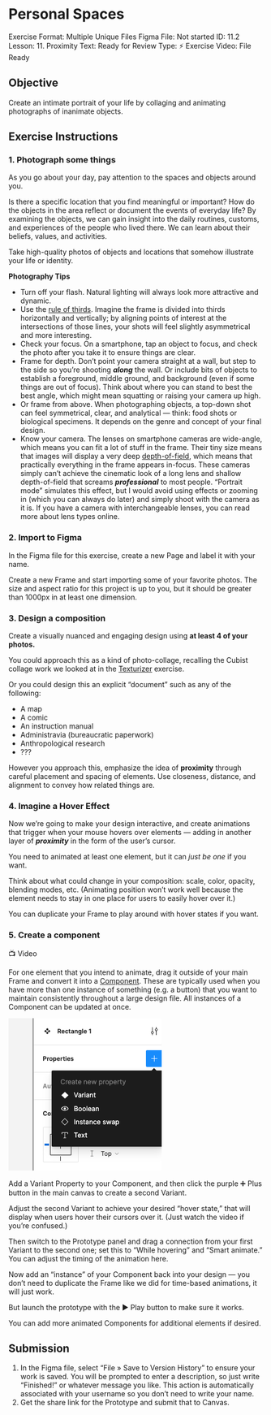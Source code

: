 # Personal Spaces

Exercise Format: Multiple Unique Files
Figma File: Not started
ID: 11.2
Lesson: 11. Proximity
Text: Ready for Review
Type: ⚡️ Exercise
Video: File Ready

## Objective

Create an intimate portrait of your life by collaging and animating photographs of inanimate objects. 

## Exercise Instructions

### 1. Photograph some things

As you go about your day, pay attention to the spaces and objects around you. 

Is there a specific location that you find meaningful or important? How do the objects in the area reflect or document the events of everyday life? By examining the objects, we can gain insight into the daily routines, customs, and experiences of the people who lived there. We can learn about their beliefs, values, and activities. 

Take high-quality photos of objects and locations that somehow illustrate your life or identity. 

********************************Photography Tips********************************

- Turn off your flash. Natural lighting will always look more attractive and dynamic.
- Use the [rule of thirds](https://digital-photography-school.com/rule-of-thirds/). Imagine the frame is divided into thirds horizontally and vertically; by aligning points of interest at the intersections of those lines, your shots will feel slightly asymmetrical and more interesting.
- Check your focus. On a smartphone, tap an object to focus, and check the photo after you take it to ensure things are clear.
- Frame for depth. Don’t point your camera straight at a wall, but step to the side so you’re shooting *****along***** the wall. Or include bits of objects to establish a foreground, middle ground, and background (even if some things are out of focus). Think about where you can stand to best the best angle, which might mean squatting or raising your camera up high.
- Or frame from above. When photographing objects, a top-down shot can feel symmetrical, clear, and analytical — think: food shots or biological specimens. It depends on the genre and concept of your final design.
- Know your camera. The lenses on smartphone cameras are wide-angle, which means you can fit a lot of stuff in the frame. Their tiny size means that images will display a very deep [depth-of-field](https://photographylife.com/what-is-depth-of-field), which means that practically everything in the frame appears in-focus. These cameras simply can’t achieve the cinematic look of a long lens and shallow depth-of-field that screams *************professional*************  to most people. “Portrait mode” simulates this effect, but I would avoid using effects or zooming in (which you can always do later) and simply shoot with the camera as it is. If you have a camera with interchangeable lenses, you can read more about lens types online.

### 2. Import to Figma

In the Figma file for this exercise, create a new Page and label it with your name. 

Create a new Frame and start importing some of your favorite photos. The size and aspect ratio for this project is up to you, but it should be greater than 1000px in at least one dimension. 

### 3. Design a composition

Create a visually nuanced and engaging design using **at least 4 of your photos.** 

You could approach this as a kind of photo-collage, recalling the Cubist collage work we looked at in the [Texturizer](Texturizer%2049fade63cbdd4a21aebc5a1d86ccf1ed.md) exercise. 

Or you could design this an explicit “document” such as any of the following:

- A map
- A comic
- An instruction manual
- Administravia (bureaucratic paperwork)
- Anthropological research
- ???

However you approach this, emphasize the idea of **proximity** through careful placement and spacing of elements. Use closeness, distance, and alignment to convey how related things are.

### 4. Imagine a Hover Effect

Now we’re going to make your design interactive, and create animations that trigger when your mouse hovers over elements — adding in another layer of *********proximity********* in the form of the user’s cursor. 

You need to animated at least one element, but it can *just be one* if you want. 

Think about what could change in your composition: scale, color, opacity, blending modes, etc. (Animating position won’t work well because the element needs to stay in one place for users to easily hover over it.)

You can duplicate your Frame to play around with hover states if you want. 

### 5. Create a component

<aside>
📺 Video

</aside>

For one element that you intend to animate, drag it outside of your main Frame and convert it into a [Component](https://help.figma.com/hc/en-us/articles/360038662654-Guide-to-components-in-Figma). These are typically used when you have more than one instance of something (e.g. a button) that you want to maintain consistently throughout a large design file. All instances of a Component can be updated at once. 

![Component-varients.png](Personal%20Spaces%20bd8341c4a2cf4b18afb5eca900b2382c/Component-varients.png)

Add a Variant Property to your Component, and then click the purple ➕ Plus button in the main canvas to create a second Variant. 

Adjust the second Variant to achieve your desired “hover state,” that will display when users hover their cursors over it. (Just watch the video if you’re confused.)

Then switch to the Prototype panel and drag a connection from your first Variant to the second one; set this to “While hovering” and “Smart animate.” You can adjust the timing of the animation here.

Now add an “instance” of your Component back into your design — you don’t need to duplicate the Frame like we did for time-based animations, it will just work. 

But launch the prototype with the ▶️ Play button to make sure it works. 

You can add more animated Components for additional elements if desired. 

## Submission

1. In the Figma file, select “File » Save to Version History” to ensure your work is saved. You will be prompted to enter a description, so just write “Finished!” or whatever message you like. This action is automatically associated with your username so you don’t need to write your name. 
2. Get the share link for the Prototype and submit that to Canvas.